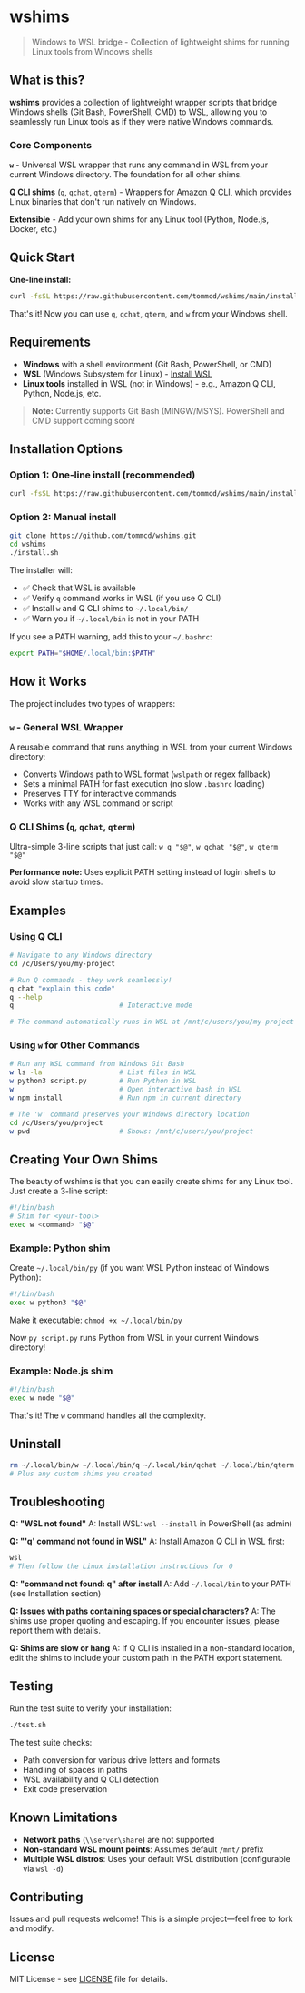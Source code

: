 # wshims

> Windows to WSL bridge - Collection of lightweight shims for running Linux tools from Windows shells

## What is this?

**wshims** provides a collection of lightweight wrapper scripts that bridge Windows shells (Git Bash, PowerShell, CMD) to WSL, allowing you to seamlessly run Linux tools as if they were native Windows commands.

### Core Components

**`w`** - Universal WSL wrapper that runs any command in WSL from your current Windows directory. The foundation for all other shims.

**Q CLI shims** (`q`, `qchat`, `qterm`) - Wrappers for [Amazon Q CLI](https://aws.amazon.com/q/), which provides Linux binaries that don't run natively on Windows.

**Extensible** - Add your own shims for any Linux tool (Python, Node.js, Docker, etc.)

## Quick Start

**One-line install:**

```bash
curl -fsSL https://raw.githubusercontent.com/tommcd/wshims/main/install.sh | bash
```

That's it! Now you can use `q`, `qchat`, `qterm`, and `w` from your Windows shell.

## Requirements

- **Windows** with a shell environment (Git Bash, PowerShell, or CMD)
- **WSL** (Windows Subsystem for Linux) - [Install WSL](https://learn.microsoft.com/en-us/windows/wsl/install)
- **Linux tools** installed in WSL (not in Windows) - e.g., Amazon Q CLI, Python, Node.js, etc.

> **Note:** Currently supports Git Bash (MINGW/MSYS). PowerShell and CMD support coming soon!

## Installation Options

### Option 1: One-line install (recommended)

```bash
curl -fsSL https://raw.githubusercontent.com/tommcd/wshims/main/install.sh | bash
```

### Option 2: Manual install

```bash
git clone https://github.com/tommcd/wshims.git
cd wshims
./install.sh
```

The installer will:
- ✅ Check that WSL is available
- ✅ Verify `q` command works in WSL (if you use Q CLI)
- ✅ Install `w` and Q CLI shims to `~/.local/bin/`
- ✅ Warn you if `~/.local/bin` is not in your PATH

If you see a PATH warning, add this to your `~/.bashrc`:

```bash
export PATH="$HOME/.local/bin:$PATH"
```

## How it Works

The project includes two types of wrappers:

### `w` - General WSL Wrapper
A reusable command that runs anything in WSL from your current Windows directory:
- Converts Windows path to WSL format (`wslpath` or regex fallback)
- Sets a minimal PATH for fast execution (no slow `.bashrc` loading)
- Preserves TTY for interactive commands
- Works with any WSL command or script

### Q CLI Shims (`q`, `qchat`, `qterm`)
Ultra-simple 3-line scripts that just call: `w q "$@"`, `w qchat "$@"`, `w qterm "$@"`

**Performance note:** Uses explicit PATH setting instead of login shells to avoid slow startup times.

## Examples

### Using Q CLI
```bash
# Navigate to any Windows directory
cd /c/Users/you/my-project

# Run Q commands - they work seamlessly!
q chat "explain this code"
q --help
q                          # Interactive mode

# The command automatically runs in WSL at /mnt/c/users/you/my-project
```

### Using `w` for Other Commands
```bash
# Run any WSL command from Windows Git Bash
w ls -la                   # List files in WSL
w python3 script.py        # Run Python in WSL
w                          # Open interactive bash in WSL
w npm install              # Run npm in current directory

# The 'w' command preserves your Windows directory location
cd /c/Users/you/project
w pwd                      # Shows: /mnt/c/users/you/project
```

## Creating Your Own Shims

The beauty of wshims is that you can easily create shims for any Linux tool. Just create a 3-line script:

```bash
#!/bin/bash
# Shim for <your-tool>
exec w <command> "$@"
```

### Example: Python shim

Create `~/.local/bin/py` (if you want WSL Python instead of Windows Python):
```bash
#!/bin/bash
exec w python3 "$@"
```

Make it executable: `chmod +x ~/.local/bin/py`

Now `py script.py` runs Python from WSL in your current Windows directory!

### Example: Node.js shim

```bash
#!/bin/bash
exec w node "$@"
```

That's it! The `w` command handles all the complexity.

## Uninstall

```bash
rm ~/.local/bin/w ~/.local/bin/q ~/.local/bin/qchat ~/.local/bin/qterm
# Plus any custom shims you created
```

## Troubleshooting

**Q: "WSL not found"**
A: Install WSL: `wsl --install` in PowerShell (as admin)

**Q: "'q' command not found in WSL"**
A: Install Amazon Q CLI in WSL first:
```bash
wsl
# Then follow the Linux installation instructions for Q
```

**Q: "command not found: q" after install**
A: Add `~/.local/bin` to your PATH (see Installation section)

**Q: Issues with paths containing spaces or special characters?**
A: The shims use proper quoting and escaping. If you encounter issues, please report them with details.

**Q: Shims are slow or hang**
A: If Q CLI is installed in a non-standard location, edit the shims to include your custom path in the PATH export statement.

## Testing

Run the test suite to verify your installation:

```bash
./test.sh
```

The test suite checks:
- Path conversion for various drive letters and formats
- Handling of spaces in paths
- WSL availability and Q CLI detection
- Exit code preservation

## Known Limitations

- **Network paths** (`\\server\share`) are not supported
- **Non-standard WSL mount points**: Assumes default `/mnt/` prefix
- **Multiple WSL distros**: Uses your default WSL distribution (configurable via `wsl -d`)

## Contributing

Issues and pull requests welcome! This is a simple project—feel free to fork and modify.

## License

MIT License - see [LICENSE](LICENSE) file for details.
